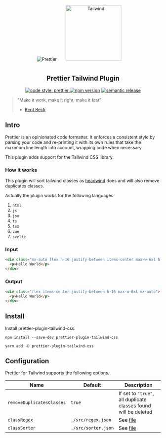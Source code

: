 <div align="center">
<img alt="Prettier"
  src="https://raw.githubusercontent.com/prettier/prettier-logo/master/images/prettier-icon-light.png">
<img alt="Tailwind" height="180" hspace="25" vspace="15"
  src="https://i.pinimg.com/originals/61/f5/e0/61f5e0d554161a814ddc713d3ff9c3fe.png">
</div>

<h2 align="center">Prettier Tailwind Plugin</h2>

<p align="center">

  <a href="#badge">
    <img alt="code style: prettier" src="https://img.shields.io/badge/code_style-prettier-ff69b4.svg?style=flat-square">
  </a>
  <a href="https://www.npmjs.com/package/prettier-plugin-tailwind-css">
    <img alt="npm version" src="https://img.shields.io/npm/v/prettier-plugin-tailwind-css.svg?style=flat-square"></a>
  <a href="https://github.com/semantic-release/semantic-release">
    <img alt="semantic release" src="https://img.shields.io/badge/%20%20%F0%9F%93%A6%F0%9F%9A%80-semantic--release-e10079.svg"></a>
  <br/>
</p>

> "Make it work, make it right, make it fast"
>
> - [Kent Beck](https://en.wikipedia.org/wiki/Kent_Beck)

## Intro

Prettier is an opinionated code formatter. It enforces a consistent style by parsing your code and re-printing it with its own rules that take the maximum line length into account, wrapping code when necessary.

This plugin adds support for the Tailwind CSS library.

### How it works

This plugin will sort tailwind classes as [headwind](https://github.com/heybourn/headwind) does and will also remove duplicates classes.

Actually the plugin works for the following languages:

1. `html`
2. `js`
3. `jsx`
4. `ts`
5. `tsx`
6. `vue`
7. `svelte`

### Input

```html
<div class="mx-auto flex h-16 justify-between items-center max-w-6xl h-16">
  <p>Hello World</p>
</div>
```

### Output

```html
<div class="flex items-center justify-between h-16 max-w-6xl mx-auto">
  <p>Hello World</p>
</div>
```

## Install

Install prettier-plugin-tailwind-css:

```
npm install --save-dev prettier-plugin-tailwind-css
```

```
yarn add -D prettier-plugin-tailwind-css
```

## Configuration

Prettier for Tailwind supports the following options.

| Name                      | Default             | Description                                                                                         |
| ------------------------- | ------------------- | --------------------------------------------------------------------------------------------------- |
| `removeDuplicatesClasses` | `true`              | If set to `"true"`, all duplicate classes found will be deleted                                     |
| `classRegex`              | `./src/regex.json`  | See [file](https://raw.githubusercontent.com/marcosvega91/prettier-tailwind/master/src/regex.json)  |
| `classSorter`             | `./src/sorter.json` | See [file](https://raw.githubusercontent.com/marcosvega91/prettier-tailwind/master/src/sorter.json) |
